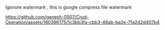 Igonore watermark , this is google compress file watermark

https://github.com/ganesh-0507/Crud-Operation/assets/160396175/1c3bb3fa-cbb3-48ab-ba2e-7fa2d2d407b4

